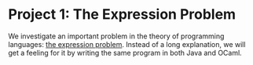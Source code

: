 # Project 1: The Expression Problem

We investigate an important problem in the theory of programming languages: [the expression problem](https://en.wikipedia.org/wiki/Expression_problem).
Instead of a long explanation, we will get a feeling for it by writing the same program in both Java and OCaml.
